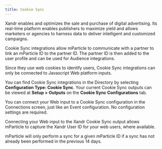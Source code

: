 ```yaml
---
title: Cookie Sync
---
```


Xandr enables and optimizes the sale and purchase of digital advertising. Its real-time platform enables publishers to maximize yield and allows marketers or agencies to harness data to deliver intelligent and customized campaigns.

Cookie Sync integrations allow mParticle to communicate with a partner to link an mParticle ID to the partner ID. The partner ID is then added to the user profile and can be used for Audience integrations.

Since they use web cookies to identify users, Cookie Sync integrations can only be connected to Javascript Web platform inputs.

You can find Cookie Sync integrations in the Directory by selecting **Configuration Type: Cookie Sync**. Your current Cookie Sync outputs can be viewed at **Setup > Outputs** on the **Cookie Sync Configurations** tab.

You can connect your Web input to a Cookie Sync configuration in the Connections screen, just like an Event configuration. No configuration settings are required.

Connecting your Web input to the Xandr Cookie Sync output allows mParticle to capture the Xandr User ID for your web users, where available.
 
 mParticle will only perform a sync for a given mParticle ID if a sync has not already been performed in the previous 14 days.